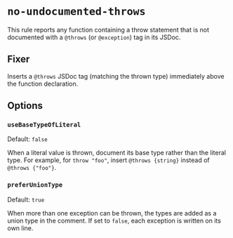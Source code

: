 # `no-undocumented-throws`

This rule reports any function containing a throw statement that is not documented with a `@throws` (or `@exception`) tag in its JSDoc.

## Fixer

Inserts a `@throws` JSDoc tag (matching the thrown type) immediately above the function declaration.

## Options

### `useBaseTypeOfLiteral`

Default: `false`

When a literal value is thrown, document its base type rather than the literal type.
For example, for `throw "foo"`, insert `@throws {string}` instead of `@throws {"foo"}`.

### `preferUnionType`

Default: `true`

When more than one exception can be thrown, the types are added as a union type in the comment.
If set to `false`, each exception is written on its own line.
